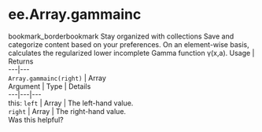  
#  ee.Array.gammainc
bookmark_borderbookmark Stay organized with collections  Save and categorize content based on your preferences.
On an element-wise basis, calculates the regularized lower incomplete Gamma function γ(x,a).
Usage | Returns  
---|---  
`Array.gammainc(right)` | Array  
Argument | Type | Details  
---|---|---  
this: `left` | Array | The left-hand value.  
`right` | Array | The right-hand value.  
Was this helpful?
